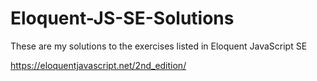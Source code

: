 # Eloquent-JS-SE-Solutions
These are my solutions to the exercises listed in Eloquent JavaScript SE


https://eloquentjavascript.net/2nd_edition/
